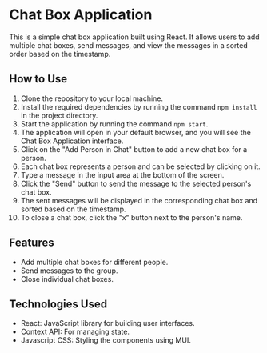 # Chat Box Application

This is a simple chat box application built using React. It allows users to add multiple chat boxes, send messages, and view the messages in a sorted order based on the timestamp.

## How to Use

1. Clone the repository to your local machine.
2. Install the required dependencies by running the command `npm install` in the project directory.
3. Start the application by running the command `npm start`.
4. The application will open in your default browser, and you will see the Chat Box Application interface.
5. Click on the "Add Person in Chat" button to add a new chat box for a person.
6. Each chat box represents a person and can be selected by clicking on it.
7. Type a message in the input area at the bottom of the screen.
8. Click the "Send" button to send the message to the selected person's chat box.
9. The sent messages will be displayed in the corresponding chat box and sorted based on the timestamp.
10. To close a chat box, click the "x" button next to the person's name.

## Features

- Add multiple chat boxes for different people.
- Send messages to the group.
- Close individual chat boxes.

## Technologies Used

- React: JavaScript library for building user interfaces.
- Context API: For managing state.
- Javascript CSS: Styling the components using MUI.


 

 
